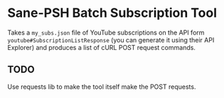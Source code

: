 # Sane-PSH Batch Subscription Tool
Takes a `my_subs.json` file of YouTube subscriptions on the API form `youtube#SubscriptionListResponse` (you can generate it using their API Explorer) and produces a list of cURL POST request commands.

## TODO
Use requests lib to make the tool itself make the POST requests.